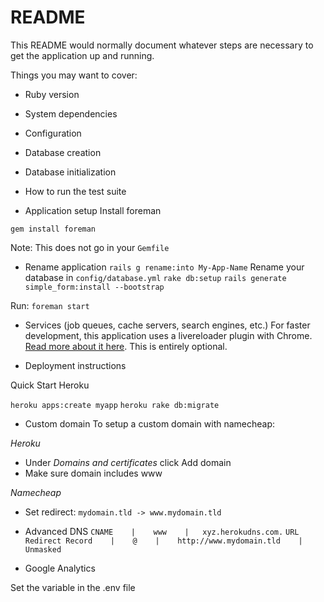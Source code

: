# README

This README would normally document whatever steps are necessary to get the
application up and running.

Things you may want to cover:

* Ruby version

* System dependencies

* Configuration

* Database creation

* Database initialization

* How to run the test suite

* Application setup
Install foreman

`gem install foreman`

Note: This does not go in your `Gemfile`

* Rename application
`rails g rename:into My-App-Name`
Rename your database in `config/database.yml`
`rake db:setup`
`rails generate simple_form:install --bootstrap`



Run:
`foreman start`

* Services (job queues, cache servers, search engines, etc.)
For faster development, this application uses a livereloader plugin with Chrome. [Read more about it here](https://github.com/guard/guard-livereload). This is entirely optional.

* Deployment instructions

Quick Start Heroku

`heroku apps:create myapp`
`heroku rake db:migrate`


* Custom domain
To setup a custom domain with namecheap:

*Heroku*
- Under _Domains and certificates_ click Add domain
- Make sure domain includes www


*Namecheap*
- Set redirect:
`mydomain.tld -> www.mydomain.tld`

- Advanced DNS
`CNAME    |    www    |   xyz.herokudns.com.`
`URL Redirect Record    |    @    |    http://www.mydomain.tld    |   Unmasked`


* Google Analytics

Set the variable in the .env file
